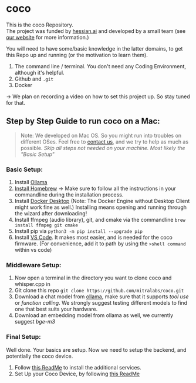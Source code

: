 # coco

This is the coco Repository. <br>
The project was funded by [hessian.ai](https://hessian.ai) and developed by a small team (see [our website](www.mitra-labs.ai) for more information.)

You will need to have some/basic knowledge in the latter domains, to get this Repo up and running (or the motivation to learn them).

1. The command line / terminal. You don't need any Coding Environment, although it's helpful.
2. Github and `.git`
3. Docker

-> We plan on recording a video on how to set this project up. So stay tuned for that.

## Step by Step Guide to run coco on a **Mac**:
>Note: We developed on Mac OS. So you might run into troubles on different OSes. Feel free to [contact us](mailto:coco@mitra-labs.ai), and we try to help as much as possible.
*Skip all steps not needed on your machine. Most likely the "Basic Setup"*

### Basic Setup:

1. Install [Ollama](https://ollama.com)
2. [Install Homebrew](https://brew.sh) -> Make sure to follow all the instructions in your commandline during the installation process.
3. Install [Docker Desktop](https://docs.docker.com/desktop/) (Note: The Docker Engine without Desktop Client might work fine as well.) Installing means opening and running through the wizard after downloading!
4. Install ffmpeg (audio library), git, and cmake via the commandline `brew install ffmpeg git cmake`
5. Install pip via `python3 -m pip install --upgrade pip`
6. Install [VS Code](https://code.visualstudio.com). It makes most easier, and is needed for the coco firmware. (For convenience, add it to path by using the `>shell command` within vs code)

### Middleware Setup:

1. Now open a terminal in the directory you want to clone coco and whisper.cpp in
2. Git clone this repo `git clone https://github.com/mitralabs/coco.git`
3. Download a chat model from [ollama](https://www.ollama.com), make sure that it supports *tool use* or *function calling*. We strongly suggest testing different models to find one that best suits your hardware.
4. Download an embedding model from ollama as well, we currently suggest *bge-m3*

### Final Setup:

Well done. Your basics are setup. Now we need to setup the backend, and potentially the coco device.

1. Follow [this ReadMe](/services/README.md) to install the additional services.
2. Set Up your Coco Device, by following [this ReadMe](/coco/firmware/README.md)